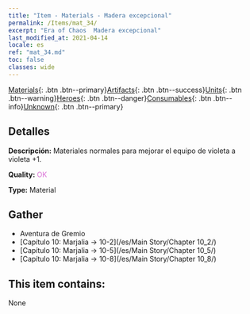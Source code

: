 ```yaml
---
title: "Item - Materials - Madera excepcional"
permalink: /Items/mat_34/
excerpt: "Era of Chaos  Madera excepcional"
last_modified_at: 2021-04-14
locale: es
ref: "mat_34.md"
toc: false
classes: wide
---
```

 [Materials](/es/Items/){: .btn .btn--primary}[Artifacts](/es/Items/Artifacts/){: .btn .btn--success}[Units](/es/Items/Units/){: .btn .btn--warning}[Heroes](/es/Items/Heroes/){: .btn .btn--danger}[Consumables](/es/Items/Consumables/){: .btn .btn--info}[Unknown](/es/Items/Unknown/){: .btn .btn--primary}

## Detalles
 **Descripción:** Materiales normales para mejorar el equipo de violeta a violeta +1.

 **Quality:** <span style="color: #DA70D6">OK</span>

 **Type:** Material

## Gather

*    Aventura de Gremio 
*    [Capítulo 10: Marjalia -> 10-2](/es/Main Story/Chapter 10_2/) 
*    [Capítulo 10: Marjalia -> 10-5](/es/Main Story/Chapter 10_5/) 
*    [Capítulo 10: Marjalia -> 10-8](/es/Main Story/Chapter 10_8/) 

## This item contains:

  None

